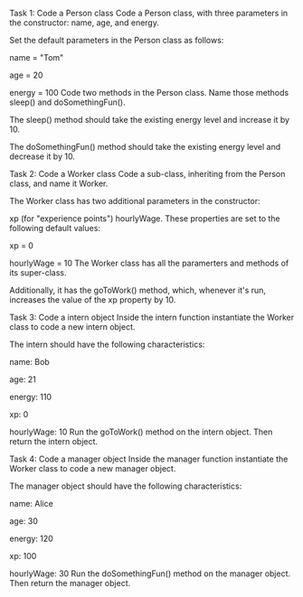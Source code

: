 Task 1: Code a Person class
Code a Person class, with three parameters in the constructor: name, age, and energy.

Set the default parameters in the Person class as follows:

name = "Tom"

age = 20

energy = 100
Code two methods in the Person class. Name those methods sleep() and doSomethingFun().

The sleep() method should take the existing energy level and increase it by 10.

The doSomethingFun() method should take the existing energy level and decrease it by 10.


Task 2: Code a Worker class
Code a sub-class, inheriting from the Person class, and name it Worker.

The Worker class has two additional parameters in the constructor:

xp (for "experience points")
hourlyWage.
These properties are set to the following default values:

xp = 0

hourlyWage = 10
The Worker class has all the paramerters and methods of its super-class.

Additionally, it has the goToWork() method, which, whenever it's run, increases the value of the xp property by 10.


Task 3: Code a intern object
Inside the intern function instantiate the Worker class to code a new intern object.

The intern should have the following characteristics:

name: Bob

age: 21

energy: 110

xp: 0

hourlyWage: 10
Run the goToWork() method on the intern object. Then return the intern object.




Task 4: Code a manager object
Inside the manager function instantiate the Worker class to code a new manager object.

The manager object should have the following characteristics:

name: Alice

age: 30

energy: 120

xp: 100

hourlyWage: 30
Run the doSomethingFun() method on the manager object. Then return the manager object.